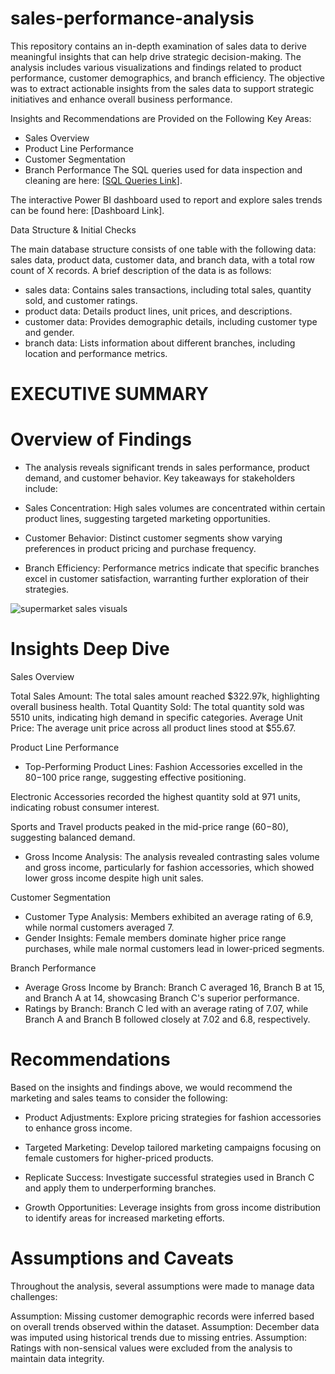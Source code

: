 # sales-performance-analysis
This repository contains an in-depth examination of sales data to derive meaningful insights that can help drive strategic decision-making. The analysis includes various visualizations and findings related to product performance, customer demographics, and branch efficiency.
The objective was to extract actionable insights from the sales data to support strategic initiatives and enhance overall business performance.



Insights and Recommendations are Provided on the Following Key Areas:

* Sales Overview
* Product Line Performance
* Customer Segmentation
* Branch Performance
The SQL queries used for data inspection and cleaning are here: [[SQL Queries Link](./supermarket_sales_sqlscript.sql)].

The interactive Power BI dashboard used to report and explore sales trends can be found here: [Dashboard Link].


Data Structure & Initial Checks

The main database structure consists of one table with the following data: sales data, product data, customer data, and branch data, with a total row count of X records. A brief description of the data is as follows:

* sales data: Contains sales transactions, including total sales, quantity sold, and customer ratings.
* product data: Details product lines, unit prices, and descriptions.
* customer data: Provides demographic details, including customer type and gender.
* branch data: Lists information about different branches, including location and performance metrics.

# EXECUTIVE SUMMARY

# Overview of Findings

* The analysis reveals significant trends in sales performance, product demand, and customer behavior. Key takeaways for stakeholders include:

* Sales Concentration: High sales volumes are concentrated within certain product lines, suggesting targeted marketing opportunities.

* Customer Behavior: Distinct customer segments show varying preferences in product pricing and purchase frequency.

* Branch Efficiency: Performance metrics indicate that specific branches excel in customer satisfaction, warranting further exploration of their strategies.


![supermarket sales visuals](https://github.com/user-attachments/assets/bcb5b21a-a8e1-4ab2-8eca-cc3906b2669e)


# Insights Deep Dive

Sales Overview

Total Sales Amount: The total sales amount reached $322.97k, highlighting overall business health.
Total Quantity Sold: The total quantity sold was 5510 units, indicating high demand in specific categories.
Average Unit Price: The average unit price across all product lines stood at $55.67.


Product Line Performance

* Top-Performing Product Lines:
Fashion Accessories excelled in the $80-$100 price range, suggesting effective positioning.

Electronic Accessories recorded the highest quantity sold at 971 units, indicating robust consumer interest.

Sports and Travel products peaked in the mid-price range ($60-$80), suggesting balanced demand.

* Gross Income Analysis: The analysis revealed contrasting sales volume and gross income, particularly for fashion accessories, which showed lower gross income despite high unit sales.

Customer Segmentation

* Customer Type Analysis: Members exhibited an average rating of 6.9, while normal customers averaged 7.
* Gender Insights: Female members dominate higher price range purchases, while male normal customers lead in lower-priced segments.

Branch Performance

* Average Gross Income by Branch:
Branch C averaged 16, Branch B at 15, and Branch A at 14, showcasing Branch C's superior performance.
* Ratings by Branch:
Branch C led with an average rating of 7.07, while Branch A and Branch B followed closely at 7.02 and 6.8, respectively.

# Recommendations
Based on the insights and findings above, we would recommend the marketing and sales teams to consider the following:

* Product Adjustments: Explore pricing strategies for fashion accessories to enhance gross income.

* Targeted Marketing: Develop tailored marketing campaigns focusing on female customers for higher-priced products.

* Replicate Success: Investigate successful strategies used in Branch C and apply them to underperforming branches.

* Growth Opportunities: Leverage insights from gross income distribution to identify areas for increased marketing efforts.


# Assumptions and Caveats

Throughout the analysis, several assumptions were made to manage data challenges:

Assumption: Missing customer demographic records were inferred based on overall trends observed within the dataset.
Assumption: December data was imputed using historical trends due to missing entries.
Assumption: Ratings with non-sensical values were excluded from the analysis to maintain data integrity.
